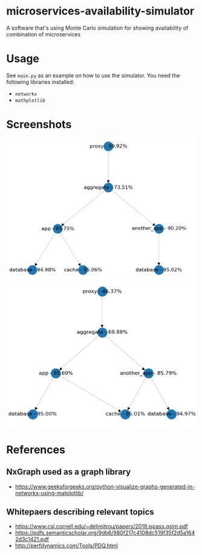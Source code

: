 # microservices-availability-simulator
A software that's using Monte Carlo simulation for showing availability of combination of microservices

# Usage
See `main.py` as an example on how to use the simulator. You need the following libraries installed:
- `networkx`
- `mathplotlib`

# Screenshots
![screenshot1](docs/service_dependency_graph.png)
![screenshot2](docs/service_dependency_graph_shared_cache.png)

# References

## NxGraph used as a graph library
- https://www.geeksforgeeks.org/python-visualize-graphs-generated-in-networkx-using-matplotlib/


## Whitepaers describing relevant topics
- https://www.csl.cornell.edu/~delimitrou/papers/2019.ispass.qsim.pdf
- https://pdfs.semanticscholar.org/9db6/980f217c4108dc519f35f2d5a1642d3c1421.pdf
- http://perfdynamics.com/Tools/PDQ.html